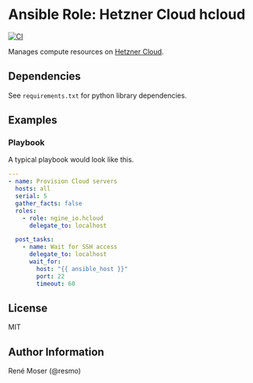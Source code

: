 # Ansible Role: Hetzner Cloud hcloud

[![CI](https://github.com/ngine-io/ansible-role-hcloud/workflows/CI/badge.svg?event=push)](https://github.com/ngine-io/ansible-role-hcloud/actions?query=workflow%3ACI)

Manages compute resources on [Hetzner Cloud](https://www.hetzner.com/cloud).

## Dependencies

See `requirements.txt` for python library dependencies.

## Examples

### Playbook

A typical playbook would look like this.

```yaml
---
- name: Provision Cloud servers
  hosts: all
  serial: 5
  gather_facts: false
  roles:
    - role: ngine_io.hcloud
      delegate_to: localhost

  post_tasks:
    - name: Wait for SSH access
      delegate_to: localhost
      wait_for:
        host: "{{ ansible_host }}"
        port: 22
        timeout: 60
```

## License

MIT

## Author Information

René Moser (@resmo)
